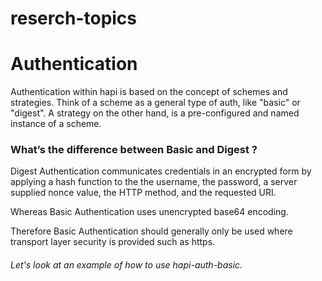 # reserch-topics

# Authentication

Authentication within hapi is based on the concept of schemes and strategies.
Think of a scheme as a general type of auth, like "basic" or "digest". A strategy on the other hand, is a pre-configured and named instance of a scheme.

### What’s the difference between Basic and Digest ?

Digest Authentication communicates credentials in an encrypted form by applying a hash function to the the username, the password, a server supplied nonce value, the HTTP method, and the requested URI.

Whereas Basic Authentication uses unencrypted base64 encoding.

Therefore Basic Authentication should generally only be used where transport layer security is provided such as https.

###### Let's look at an example of how to use hapi-auth-basic.
